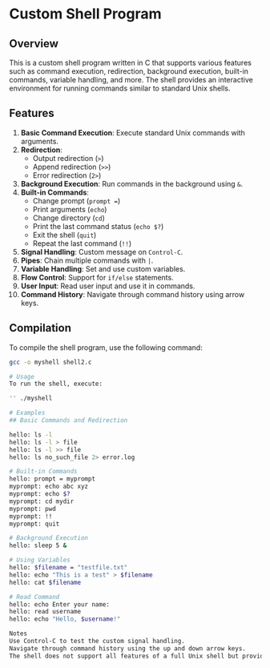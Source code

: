 # Custom Shell Program

## Overview

This is a custom shell program written in C that supports various features such as command execution, redirection, background execution, built-in commands, variable handling, and more. The shell provides an interactive environment for running commands similar to standard Unix shells.

## Features

1. **Basic Command Execution**: Execute standard Unix commands with arguments.
2. **Redirection**:
   - Output redirection (`>`)
   - Append redirection (`>>`)
   - Error redirection (`2>`)
3. **Background Execution**: Run commands in the background using `&`.
4. **Built-in Commands**:
   - Change prompt (`prompt =`)
   - Print arguments (`echo`)
   - Change directory (`cd`)
   - Print the last command status (`echo $?`)
   - Exit the shell (`quit`)
   - Repeat the last command (`!!`)
5. **Signal Handling**: Custom message on `Control-C`.
6. **Pipes**: Chain multiple commands with `|`.
7. **Variable Handling**: Set and use custom variables.
8. **Flow Control**: Support for `if/else` statements.
9. **User Input**: Read user input and use it in commands.
10. **Command History**: Navigate through command history using arrow keys.

## Compilation

To compile the shell program, use the following command:
```sh
gcc -o myshell shell2.c

# Usage
To run the shell, execute:

'' ./myshell

# Examples
## Basic Commands and Redirection

hello: ls -l
hello: ls -l > file
hello: ls -l >> file
hello: ls no_such_file 2> error.log

# Built-in Commands
hello: prompt = myprompt
myprompt: echo abc xyz
myprompt: echo $?
myprompt: cd mydir
myprompt: pwd
myprompt: !!
myprompt: quit

# Background Execution
hello: sleep 5 &

# Using Variables
hello: $filename = "testfile.txt"
hello: echo "This is a test" > $filename
hello: cat $filename

# Read Command
hello: echo Enter your name:
hello: read username
hello: echo "Hello, $username!"

Notes
Use Control-C to test the custom signal handling.
Navigate through command history using the up and down arrow keys.
The shell does not support all features of a full Unix shell but provides a simplified environment for learning and testing.
